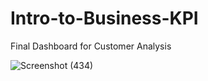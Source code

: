 # Intro-to-Business-KPI

Final Dashboard for Customer Analysis

![Screenshot (434)](https://user-images.githubusercontent.com/48853755/190950941-2c5bf737-cd2f-4757-944c-6d354520c003.png)
